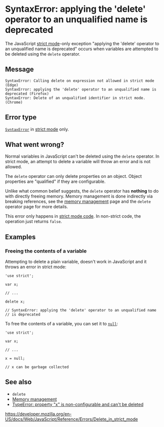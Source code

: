 # SyntaxError: applying the 'delete' operator to an unqualified name is deprecated

The JavaScript [strict mode](../strict_mode)-only exception "applying the 'delete' operator to an unqualified name is deprecated" occurs when variables are attempted to be deleted using the `delete` operator.

## Message

    SyntaxError: Calling delete on expression not allowed in strict mode (Edge)
    SyntaxError: applying the 'delete' operator to an unqualified name is deprecated (Firefox)
    SyntaxError: Delete of an unqualified identifier in strict mode. (Chrome)

## Error type

[`SyntaxError`](../global_objects/syntaxerror) in [strict mode](../strict_mode) only.

## What went wrong?

Normal variables in JavaScript can't be deleted using the `delete` operator. In strict mode, an attempt to delete a variable will throw an error and is not allowed.

The `delete` operator can only delete properties on an object. Object properties are "qualified" if they are configurable.

Unlike what common belief suggests, the `delete` operator has **nothing** to do with directly freeing memory. Memory management is done indirectly via breaking references, see the [memory management](https://developer.mozilla.org/en-US/docs/Web/JavaScript/Memory_Management) page and the `delete` operator page for more details.

This error only happens in [strict mode code](../strict_mode). In non-strict code, the operation just returns `false`.

## Examples

### Freeing the contents of a variable

Attempting to delete a plain variable, doesn't work in JavaScript and it throws an error in strict mode:

    'use strict';

    var x;

    // ...

    delete x;

    // SyntaxError: applying the 'delete' operator to an unqualified name
    // is deprecated

To free the contents of a variable, you can set it to [`null`](../global_objects/null):

    'use strict';

    var x;

    // ...

    x = null;

    // x can be garbage collected

## See also

-   `delete`
-   [Memory management](https://developer.mozilla.org/en-US/docs/Web/JavaScript/Memory_Management)
-   [TypeError: property "x" is non-configurable and can't be deleted](cant_delete)

<a href="https://developer.mozilla.org/en-US/docs/Web/JavaScript/Reference/Errors/Delete_in_strict_mode" class="_attribution-link">https://developer.mozilla.org/en-US/docs/Web/JavaScript/Reference/Errors/Delete_in_strict_mode</a>
